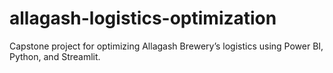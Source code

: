 # allagash-logistics-optimization
Capstone project for optimizing Allagash Brewery’s logistics using Power BI, Python, and Streamlit.
